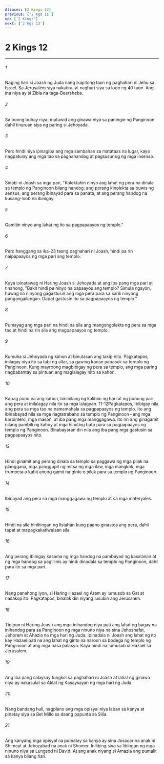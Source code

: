 ```yaml
---
Aliases: [2 Kings 12]
previous: ['2 Kgs 11']
up: ['2 Kings']
next: ['2 Kgs 13']
---
```

# 2 Kings 12

***






















###### 1 










Naging hari si Joash ng Juda nang ikapitong taon ng paghahari ni Jehu sa Israel. Sa Jerusalem siya nakatira, at naghari siya sa loob ng 40 taon. Ang ina niya ay si Zibia na taga-Beersheba. 





















###### 2 










Sa buong buhay niya, matuwid ang ginawa niya sa paningin ng Panginoon dahil tinuruan siya ng paring si Jehoyada. 





















###### 3 










Pero hindi niya ipinagiba ang mga sambahan sa matataas na lugar, kaya nagpatuloy ang mga tao sa paghahandog at pagsusunog ng mga insenso. 





















###### 4 










Sinabi ni Joash sa mga pari, "Kolektahin ninyo ang lahat ng pera na dinala sa templo ng Panginoon bilang handog: ang perang kinolekta sa buwis ng sensus, ang perang ibinayad para sa panata, at ang perang handog na kusang-loob na ibinigay. 





















###### 5 










Gamitin ninyo ang lahat ng ito sa pagpapaayos ng templo." 





















###### 6 










Pero hanggang sa ika-23 taong paghahari ni Joash, hindi pa rin naipapaayos ng mga pari ang templo. 





















###### 7 










Kaya ipinatawag ni Haring Joash si Jehoyada at ang iba pang mga pari at tinanong, "Bakit hindi pa ninyo naipapaayos ang templo? Simula ngayon, huwag na ninyong gagastusin ang mga pera para sa sarili ninyong pangangailangan. Dapat gastusin ito sa pagpapaayos ng templo." 





















###### 8 










Pumayag ang mga pari na hindi na sila ang mangongolekta ng pera sa mga tao at hindi na rin sila ang magpapaayos ng templo. 





















###### 9 










Kumuha si Jehoyada ng kahon at binutasan ang takip nito. Pagkatapos, inilagay niya ito sa tabi ng altar, sa gawing kanan papasok sa templo ng Panginoon. Kung mayroong magbibigay ng pera sa templo, ang mga paring nagbabantay sa pintuan ang maglalagay nito sa kahon. 





















###### 10 










Kapag puno na ang kahon, binibilang ng kalihim ng hari at ng punong pari ang pera at inilalagay nila ito sa mga lalagyan. 11-12Pagkatapos, ibibigay nila ang pera sa mga tao na namamahala sa pagpapaayos ng templo. Ito ang ibinabayad nila sa mga nagtatrabaho sa templo ng Panginoon – ang mga karpintero, mga mason, at iba pang mga manggagawa. Ito rin ang ginagamit nilang pambili ng kahoy at mga hinating bato para sa pagpapaayos ng templo ng Panginoon. Binabayaran din nila ang iba pang mga gastusin sa pagpapaayos nito. 





















###### 13 










Hindi ginamit ang perang dinala sa templo sa paggawa ng mga pilak na planggana, mga panggupit ng mitsa ng mga ilaw, mga mangkok, mga trumpeta o kahit anong gamit na ginto o pilak para sa templo ng Panginoon. 





















###### 14 










Ibinayad ang pera sa mga manggagawa ng templo at sa mga materyales. 





















###### 15 










Hindi na sila hinihingan ng listahan kung paano ginastos ang pera, dahil tapat at mapagkakatiwalaan sila. 





















###### 16 










Ang perang ibinigay kasama ng mga handog na pambayad ng kasalanan at ng mga handog sa paglilinis ay hindi dinadala sa templo ng Panginoon, dahil para ito sa mga pari. 





















###### 17 










Nang panahong iyon, si Haring Hazael ng Aram ay lumusob sa Gat at nasakop ito. Pagkatapos, binalak din niyang lusubin ang Jerusalem. 





















###### 18 










Tinipon ni Haring Joash ang mga inihandog niya pati ang lahat ng bagay na inihandog para sa Panginoon ng mga ninuno niya na sina Jehoshafat, Jehoram at Ahazia na mga hari ng Juda. Ipinadala ni Joash ang lahat ng ito kay Hazael pati na ang lahat ng ginto na naroon sa bodega ng templo ng Panginoon at ang mga nasa palasyo. Kaya hindi na lumusob si Hazael sa Jerusalem. 





















###### 19 










Ang iba pang salaysay tungkol sa paghahari ni Joash at lahat ng ginawa niya ay nakasulat sa Aklat ng Kasaysayan ng mga hari ng Juda. 





















###### 20 










Nang bandang huli, nagplano ang mga opisyal niya laban sa kanya at pinatay siya sa Bet Millo sa daang papunta sa Silla. 





















###### 21 










Ang kanyang mga opisyal na pumatay sa kanya ay sina Josacar na anak ni Shimeat at Jehozabad na anak ni Shomer. Inilibing siya sa libingan ng mga ninuno niya sa Lungsod ni David. At ang anak niyang si Amazia ang pumalit sa kanya bilang hari.
